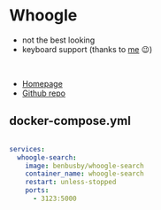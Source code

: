 # Whoogle

- not the best looking
- keyboard support (thanks to [me](https://github.com/benbusby/whoogle-search/pull/202) :wink:)

<br>

- [Homepage](https://benbusby.com/projects/whoogle-search/)
- [Github repo](https://github.com/benbusby/whoogle-search)


## docker-compose.yml
```yml

services:
  whoogle-search:
    image: benbusby/whoogle-search
    container_name: whoogle-search
    restart: unless-stopped
    ports:
      - 3123:5000
```
